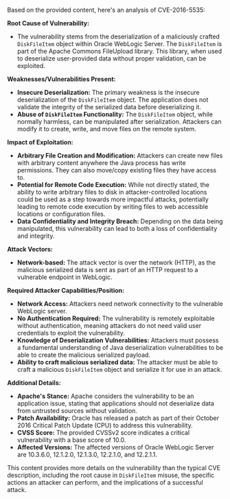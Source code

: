 Based on the provided content, here's an analysis of CVE-2016-5535:

**Root Cause of Vulnerability:**

- The vulnerability stems from the deserialization of a maliciously crafted `DiskFileItem` object within Oracle WebLogic Server. The `DiskFileItem` is part of the Apache Commons FileUpload library. This library, when used to deserialize user-provided data without proper validation, can be exploited.

**Weaknesses/Vulnerabilities Present:**

- **Insecure Deserialization:** The primary weakness is the insecure deserialization of the `DiskFileItem` object. The application does not validate the integrity of the serialized data before deserializing it.
- **Abuse of `DiskFileItem` Functionality:**  The `DiskFileItem` object, while normally harmless, can be manipulated after serialization. Attackers can modify it to create, write, and move files on the remote system.

**Impact of Exploitation:**

- **Arbitrary File Creation and Modification:** Attackers can create new files with arbitrary content anywhere the Java process has write permissions. They can also move/copy existing files they have access to.
- **Potential for Remote Code Execution:** While not directly stated, the ability to write arbitrary files to disk in attacker-controlled locations could be used as a step towards more impactful attacks, potentially leading to remote code execution by writing files to web accessible locations or configuration files.
- **Data Confidentiality and Integrity Breach:** Depending on the data being manipulated, this vulnerability can lead to both a loss of confidentiality and integrity.

**Attack Vectors:**

- **Network-based:** The attack vector is over the network (HTTP), as the malicious serialized data is sent as part of an HTTP request to a vulnerable endpoint in WebLogic.

**Required Attacker Capabilities/Position:**

- **Network Access:** Attackers need network connectivity to the vulnerable WebLogic server.
- **No Authentication Required:** The vulnerability is remotely exploitable without authentication, meaning attackers do not need valid user credentials to exploit the vulnerability.
- **Knowledge of Deserialization Vulnerabilities:** Attackers must possess a fundamental understanding of Java deserialization vulnerabilities to be able to create the malicious serialized payload.
- **Ability to craft malicious serialized data:** The attacker must be able to craft a malicious `DiskFileItem` object and serialize it for use in an attack.

**Additional Details:**

- **Apache's Stance:** Apache considers the vulnerability to be an application issue, stating that applications should not deserialize data from untrusted sources without validation.
- **Patch Availability:** Oracle has released a patch as part of their October 2016 Critical Patch Update (CPU) to address this vulnerability.
- **CVSS Score:** The provided CVSSv2 score indicates a critical vulnerability with a base score of 10.0.
- **Affected Versions:** The affected versions of Oracle WebLogic Server are 10.3.6.0, 12.1.2.0, 12.1.3.0, 12.2.1.0, and 12.2.1.1.

This content provides more details on the vulnerability than the typical CVE description, including the root cause in `DiskFileItem` misuse, the specific actions an attacker can perform, and the implications of a successful attack.